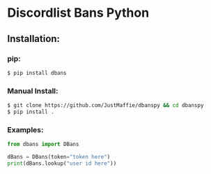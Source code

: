 # Discordlist Bans Python

## Installation: ##

### pip: ###

```bash
$ pip install dbans
```

### Manual Install: ###

```bash
$ git clone https://github.com/JustMaffie/dbanspy && cd dbanspy
$ pip install .
```

### Examples: ###

```py
from dbans import DBans

dBans = DBans(token="token here")
print(dBans.lookup("user id here"))
```